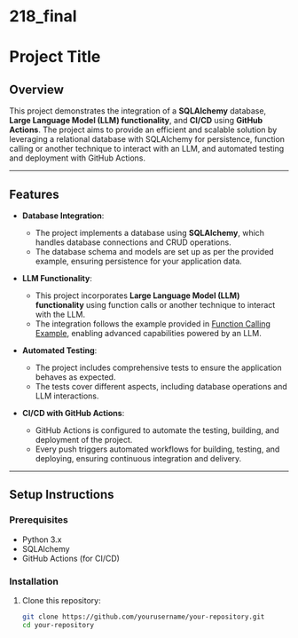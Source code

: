 # 218_final
# Project Title

## Overview
This project demonstrates the integration of a **SQLAlchemy** database, **Large Language Model (LLM) functionality**, and **CI/CD** using **GitHub Actions**. The project aims to provide an efficient and scalable solution by leveraging a relational database with SQLAlchemy for persistence, function calling or another technique to interact with an LLM, and automated testing and deployment with GitHub Actions.

---

## Features

- **Database Integration**: 
  - The project implements a database using **SQLAlchemy**, which handles database connections and CRUD operations.
  - The database schema and models are set up as per the provided example, ensuring persistence for your application data.

- **LLM Functionality**:
  - This project incorporates **Large Language Model (LLM) functionality** using function calls or another technique to interact with the LLM.
  - The integration follows the example provided in [Function Calling Example](https://github.com/kaw393939/function_calling_calculator), enabling advanced capabilities powered by an LLM.

- **Automated Testing**:
  - The project includes comprehensive tests to ensure the application behaves as expected.
  - The tests cover different aspects, including database operations and LLM interactions.

- **CI/CD with GitHub Actions**:
  - GitHub Actions is configured to automate the testing, building, and deployment of the project.
  - Every push triggers automated workflows for building, testing, and deploying, ensuring continuous integration and delivery.

---

## Setup Instructions

### Prerequisites
- Python 3.x
- SQLAlchemy
- GitHub Actions (for CI/CD)

### Installation
1. Clone this repository:
   ```bash
   git clone https://github.com/yourusername/your-repository.git
   cd your-repository
